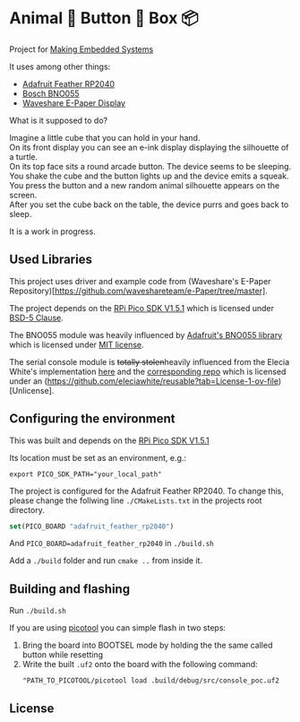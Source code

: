 # Animal 🐢 Button 🔘 Box 📦

Project for [Making Embedded Systems](https://classpert.com/classpertx/courses/making-embedded-systems/)

It uses among other things:
 - [Adafruit Feather RP2040](https://learn.adafruit.com/adafruit-feather-rp2040-pico) 
 - [Bosch BNO055](https://www.bosch-sensortec.com/products/smart-sensor-systems/bno055/)
 - [Waveshare E-Paper Display](https://www.waveshare.com/wiki/1.54inch_e-Paper_Module)

What is it supposed to do?

Imagine a little cube that you can hold in your hand.  
On its front display you can see an e-ink display displaying the silhouette of a turtle.  
On its top face sits a round arcade button. The device seems to be sleeping.  
You shake the cube and the button lights up and the device emits a squeak.  
You press the button and a new random animal silhouette appears on the screen.  
After you set the cube back on the table, the device purrs and goes back to sleep.  

It is a work in progress.

## Used Libraries

This project uses driver and example code from (Waveshare's E-Paper Repository)[https://github.com/waveshareteam/e-Paper/tree/master].

The project depends on the [RPi Pico SDK V1.5.1](https://github.com/raspberrypi/pico-sdk) which is licensed under [BSD-5 Clause](https://github.com/raspberrypi/pico-sdk?tab=BSD-3-Clause-1-ov-file#readme).

The BNO055 module was heavily influenced by [Adafruit's BNO055 library](https://github.com/adafruit/Adafruit_BNO055) which is licensed under [MIT license](https://github.com/adafruit/Adafruit_BNO055?tab=MIT-1-ov-file).

The serial console module is ~~totally stolen~~heavily influenced from the Elecia White's implementation [here](https://wokwi.com/projects/324879108372693587) and the [corresponding repo](https://github.com/eleciawhite/reusable) which is licensed under an (https://github.com/eleciawhite/reusable?tab=License-1-ov-file)[Unlicense].

## Configuring the environment

This was built and depends on the [RPi Pico SDK V1.5.1](https://github.com/raspberrypi/pico-sdk)

Its location must be set as an environment, e.g.:

```shell
export PICO_SDK_PATH="your_local_path"
```

The project is configured for the Adafruit Feather RP2040.
To change this, please change the follwing line `./CMakeLists.txt` in the projects root directory.

```cmake
set(PICO_BOARD "adafruit_feather_rp2040")
```
And `PICO_BOARD=adafruit_feather_rp2040` in `./build.sh`

Add a `./build` folder and run `cmake ..` from inside it.

## Building and flashing

Run `./build.sh`

If you are using [picotool](https://github.com/raspberrypi/picotool) you can simple flash in two steps:

1. Bring the board into BOOTSEL mode by holding the the same called button while resetting
2. Write the built `.uf2` onto the board with the following command:
    ```shell
    "PATH_TO_PICOTOOL/picotool load .build/debug/src/console_poc.uf2
    ```
## License
